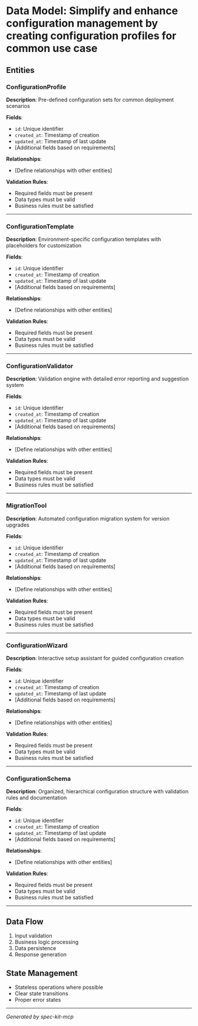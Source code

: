 # Data Model: Simplify and enhance configuration management by creating configuration profiles for common use case

## Entities

### ConfigurationProfile

**Description**: Pre-defined configuration sets for common deployment scenarios

**Fields**:
- `id`: Unique identifier
- `created_at`: Timestamp of creation
- `updated_at`: Timestamp of last update
- [Additional fields based on requirements]

**Relationships**:
- [Define relationships with other entities]

**Validation Rules**:
- Required fields must be present
- Data types must be valid
- Business rules must be satisfied

---

### ConfigurationTemplate

**Description**: Environment-specific configuration templates with placeholders for customization

**Fields**:
- `id`: Unique identifier
- `created_at`: Timestamp of creation
- `updated_at`: Timestamp of last update
- [Additional fields based on requirements]

**Relationships**:
- [Define relationships with other entities]

**Validation Rules**:
- Required fields must be present
- Data types must be valid
- Business rules must be satisfied

---

### ConfigurationValidator

**Description**: Validation engine with detailed error reporting and suggestion system

**Fields**:
- `id`: Unique identifier
- `created_at`: Timestamp of creation
- `updated_at`: Timestamp of last update
- [Additional fields based on requirements]

**Relationships**:
- [Define relationships with other entities]

**Validation Rules**:
- Required fields must be present
- Data types must be valid
- Business rules must be satisfied

---

### MigrationTool

**Description**: Automated configuration migration system for version upgrades

**Fields**:
- `id`: Unique identifier
- `created_at`: Timestamp of creation
- `updated_at`: Timestamp of last update
- [Additional fields based on requirements]

**Relationships**:
- [Define relationships with other entities]

**Validation Rules**:
- Required fields must be present
- Data types must be valid
- Business rules must be satisfied

---

### ConfigurationWizard

**Description**: Interactive setup assistant for guided configuration creation

**Fields**:
- `id`: Unique identifier
- `created_at`: Timestamp of creation
- `updated_at`: Timestamp of last update
- [Additional fields based on requirements]

**Relationships**:
- [Define relationships with other entities]

**Validation Rules**:
- Required fields must be present
- Data types must be valid
- Business rules must be satisfied

---

### ConfigurationSchema

**Description**: Organized, hierarchical configuration structure with validation rules and documentation

**Fields**:
- `id`: Unique identifier
- `created_at`: Timestamp of creation
- `updated_at`: Timestamp of last update
- [Additional fields based on requirements]

**Relationships**:
- [Define relationships with other entities]

**Validation Rules**:
- Required fields must be present
- Data types must be valid
- Business rules must be satisfied

---

## Data Flow

1. Input validation
2. Business logic processing
3. Data persistence
4. Response generation

## State Management

- Stateless operations where possible
- Clear state transitions
- Proper error states

---
*Generated by spec-kit-mcp*
